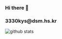 ### Hi there 👋

<h3>3330kys@dsm.hs.kr</h3>

![github stats](https://github-readme-stats.vercel.app/api/top-langs/?username=mun-jeong-min&langs_count=5)
